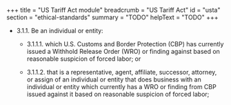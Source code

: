 +++
title = "US Tariff Act module"
breadcrumb = "US Tariff Act"
id = "usta"
section = "ethical-standards"
summary = "TODO"
helpText = "TODO"
+++

- 3.1.1. Be an individual or entity:

  - 3.1.1.1.  which U.S. Customs and Border Protection (CBP) has currently issued a Withhold Release Order (WRO) or finding against based on reasonable suspicion of forced labor; or

  - 3.1.1.2.  that is a representative, agent, affiliate, successor, attorney, or assign of an individual or entity that does business with an individual or entity which currently has a WRO or finding from CBP issued against it based on reasonable suspicion of forced labor;
